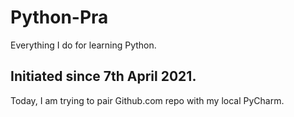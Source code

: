 # Python-Pra
Everything I do for learning Python. 

## Initiated since 7th April 2021.

Today, I am trying to pair Github.com repo with my local PyCharm.
